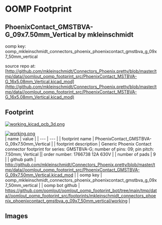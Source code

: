 # OOMP Footprint  
## PhoenixContact_GMSTBVA-G_09x7.50mm_Vertical  by mkleinschmidt  
  
oomp key: oomp_mkleinschmidt_connectors_phoenix_phoenixcontact_gmstbva_g_09x7_50mm_vertical  
  
source repo at: [http://github.com/mkleinschmidt/Connectors_Phoenix.pretty/blob/master/tmp/data//oomlout_oomp_footprint_src/PhoenixContact_MSTBVA-G_16x5.08mm_Vertical.kicad_mod](http://github.com/mkleinschmidt/Connectors_Phoenix.pretty/blob/master/tmp/data//oomlout_oomp_footprint_src/PhoenixContact_MSTBVA-G_16x5.08mm_Vertical.kicad_mod)  
## Footprint  
  
[![working_kicad_pcb_3d.png](working_kicad_pcb_3d_600.png)](working_kicad_pcb_3d.png)  
  
[![working.png](working_600.png)](working.png)  
| name | value | 
| --- | --- | 
| footprint name | PhoenixContact_GMSTBVA-G_09x7.50mm_Vertical | 
| footprint description | Generic Phoenix Contact connector footprint for series: GMSTBVA-G; number of pins: 09; pin pitch: 7.50mm; Vertical || order number: 1766738 12A 630V | 
| number of pads | 9 | 
| github path | http://github.com/mkleinschmidt/Connectors_Phoenix.pretty/blob/master/tmp/data//oomlout_oomp_footprint_src/PhoenixContact_GMSTBVA-G_09x7.50mm_Vertical.kicad_mod | 
| oomp key | oomp_mkleinschmidt_connectors_phoenix_phoenixcontact_gmstbva_g_09x7_50mm_vertical | 
| oomp bot github | https://github.com/oomlout/oomlout_oomp_footprint_bot/tree/main/tmp/data//oomlout_oomp_footprint_src/footprints/mkleinschmidt_connectors_phoenix_phoenixcontact_gmstbva_g_09x7_50mm_vertical/working | 
## Images  
